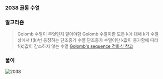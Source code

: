### 2038 골롱 수열 

### 알고리즘
> Golomb 수열이 무엇인지 알아야함
> Golomb 수열이란 모든 k에 대해 k가 수열상에서 f(k)번 등장하는 단조증가 수열
> 단조증가 수열이란 k값이 증가함에 따라 f(k)값이 감소하지 않는 수열
> [Golomb's sequence 점화식 참고](https://stackoverflow.com/questions/12786087/golombs-sequence)

### 풀이
![2038](https://user-images.githubusercontent.com/57518908/127458058-329a47a9-449f-4922-8603-945540cbb282.jpg)

